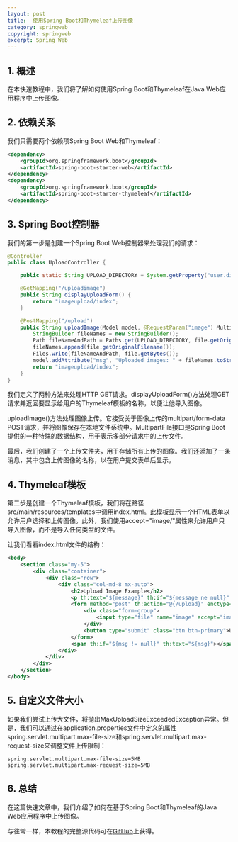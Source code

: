 ```yaml
---
layout: post
title:  使用Spring Boot和Thymeleaf上传图像
category: springweb
copyright: springweb
excerpt: Spring Web
---
```


## 1. 概述

在本快速教程中，我们将了解如何使用Spring Boot和Thymeleaf在Java Web应用程序中上传图像。

## 2. 依赖关系

我们只需要两个依赖项Spring Boot Web和Thymeleaf：

```xml
<dependency>
    <groupId>org.springframework.boot</groupId>
    <artifactId>spring-boot-starter-web</artifactId>
</dependency>
<dependency>
    <groupId>org.springframework.boot</groupId>
    <artifactId>spring-boot-starter-thymeleaf</artifactId>
</dependency>
```

## 3. Spring Boot控制器

我们的第一步是创建一个Spring Boot Web控制器来处理我们的请求：

```java
@Controller
public class UploadController {

    public static String UPLOAD_DIRECTORY = System.getProperty("user.dir") + "/uploads";

    @GetMapping("/uploadimage")
    public String displayUploadForm() {
        return "imageupload/index";
    }

    @PostMapping("/upload")
    public String uploadImage(Model model, @RequestParam("image") MultipartFile file) throws IOException {
        StringBuilder fileNames = new StringBuilder();
        Path fileNameAndPath = Paths.get(UPLOAD_DIRECTORY, file.getOriginalFilename());
        fileNames.append(file.getOriginalFilename());
        Files.write(fileNameAndPath, file.getBytes());
        model.addAttribute("msg", "Uploaded images: " + fileNames.toString());
        return "imageupload/index";
    }
}
```

我们定义了两种方法来处理HTTP GET请求。displayUploadForm()方法处理GET请求并返回要显示给用户的Thymeleaf模板的名称，以便让他导入图像。

uploadImage()方法处理图像上传。它接受关于图像上传的multipart/form-data POST请求，并将图像保存在本地文件系统中。MultipartFile接口是Spring Boot提供的一种特殊的数据结构，用于表示多部分请求中的上传文件。

最后，我们创建了一个上传文件夹，用于存储所有上传的图像。我们还添加了一条消息，其中包含上传图像的名称，以在用户提交表单后显示。

## 4. Thymeleaf模板

第二步是创建一个Thymeleaf模板，我们将在路径src/main/resources/templates中调用index.html。此模板显示一个HTML表单以允许用户选择和上传图像。此外，我们使用accept="image/"属性来允许用户只导入图像，而不是导入任何类型的文件。

让我们看看index.html文件的结构：

```xml
<body>
    <section class="my-5">
        <div class="container">
            <div class="row">
                <div class="col-md-8 mx-auto">
                    <h2>Upload Image Example</h2>
                    <p th:text="${message}" th:if="${message ne null}" class="alert alert-primary"></p>
                    <form method="post" th:action="@{/upload}" enctype="multipart/form-data">
                        <div class="form-group">
                            <input type="file" name="image" accept="image/*" class="form-control-file">
                        </div>
                        <button type="submit" class="btn btn-primary">Upload image</button>
                    </form>
                    <span th:if="${msg != null}" th:text="${msg}"></span>
                </div>
            </div>
        </div>
    </section>
</body>
```

## 5. 自定义文件大小

如果我们尝试上传大文件，将抛出MaxUploadSizeExceededException异常。但是，我们可以通过在application.properties文件中定义的属性spring.servlet.multipart.max-file-size和spring.servlet.multipart.max-request-size来调整文件上传限制：

```properties
spring.servlet.multipart.max-file-size=5MB
spring.servlet.multipart.max-request-size=5MB
```

## 6. 总结

在这篇快速文章中，我们介绍了如何在基于Spring Boot和Thymeleaf的Java Web应用程序中上传图像。

与往常一样，本教程的完整源代码可在[GitHub](https://github.com/tuyucheng7/taketoday-tutorial4j/tree/master/spring-web-modules)上获得。